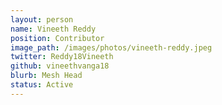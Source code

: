 ```yaml
---
layout: person
name: Vineeth Reddy	
position: Contributor
image_path: /images/photos/vineeth-reddy.jpeg
twitter: Reddy18Vineeth
github: vineethvanga18
blurb: Mesh Head
status: Active
---
```

